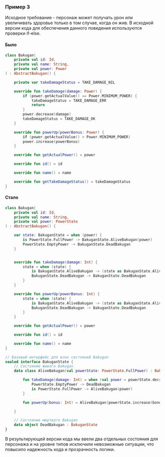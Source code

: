 ### Пример 3

Исходное требование - персонаж может получать урон или увеличивать здоровье только в том случае, когда он жив.
В исходной версии кода для обеспечения данного поведения используются проверки if-else.

#### Было

```kotlin
class Bakugan(
    private val id: Id,
    private val name: String,
    private val power: Power
) : AbstractBakugan() {

    private var takeDamageStatus = TAKE_DAMAGE_NIL

    override fun takeDamage(damage: Power) {
        if (power.getActualValue() == Power.MINIMUM_POWER) {
            takeDamageStatus = TAKE_DAMAGE_ERR
            return
        }
        power.decrease(damage)
        takeDamageStatus = TAKE_DAMAGE_OK
    }

    override fun powerUp(powerBonus: Power) {
        if (power.getActualValue() > Power.MINIMUM_POWER)
        power.increase(powerBonus)
    }

    override fun getActualPower() = power

    override fun id() = id

    override fun name() = name

    override fun getTakeDamageStatus() = takeDamageStatus
}
```

#### Стало

```kotlin
class Bakugan(
    private val id: Id,
    private val name: String,
    private val power: PowerState
) : AbstractBakugan() {

    var state: BakuganState = when (power) {
        is PowerState.FullPower -> BakuganState.AliveBakugan(power)
        PowerState.EmptyPower -> BakuganState.DeadBakugan
    }


    override fun takeDamage(damage: Int) {
        state = when (state) {
            is BakuganState.AliveBakugan -> (state as BakuganState.AliveBakugan).takeDamage(damage)
            BakuganState.DeadBakugan -> BakuganState.DeadBakugan
        }
    }

    override fun powerUp(powerBonus: Int) {
        state = when (state) {
            is BakuganState.AliveBakugan -> (state as BakuganState.AliveBakugan).powerUp(powerBonus)
            BakuganState.DeadBakugan -> BakuganState.DeadBakugan
        }
    }

    override fun getActualPower() = power

    override fun id() = id

    override fun name() = name
}

// Базовый интерфейс для всех состояний Bakugan
sealed interface BakuganState {
    // Состояние живого Bakugan
    data class AliveBakugan(val powerState: PowerState.FullPower) : BakuganState {

        fun takeDamage(damage: Int) = when (val power = powerState.decrease(damage)) {
            PowerState.EmptyPower -> DeadBakugan
            is PowerState.FullPower -> AliveBakugan(power)
        }

        fun powerUp(bonus: Int) = AliveBakugan(powerState.increase(bonus))

    }

    // Состояние мертвого Bakugan
    data object DeadBakugan : BakuganState
}
```

В результирующей версии кода мы ввели два отдельных состояния для персонажа и на уровне типов исключили невозможные
ситуации, что повысило надежность кода и прозрачность логики.